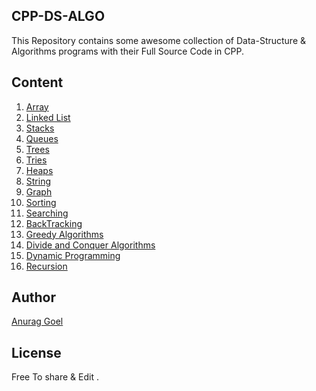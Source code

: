 ## CPP-DS-ALGO
This Repository contains some awesome collection of Data-Structure & Algorithms programs with their Full Source Code in CPP.

## Content
1. [Array](https://github.com/thechampanurag/CPP-DS-ALGO/tree/master/array)
2. [Linked List](https://github.com/thechampanurag/CPP-DS-ALGO/tree/master/llist)
3. [Stacks](https://github.com/thechampanurag/CPP-DS-ALGO/tree/master/stacks)
4. [Queues](https://github.com/thechampanurag/CPP-DS-ALGO/tree/master/queues)
5. [Trees](https://github.com/thechampanurag/CPP-DS-ALGO/tree/master/trees)
6. [Tries](https://github.com/thechampanurag/CPP-DS-ALGO/tree/master/tries)
7. [Heaps](https://github.com/thechampanurag/CPP-DS-ALGO/tree/master/heaps)
8. [String](https://github.com/thechampanurag/CPP-DS-ALGO/tree/master/string)
9. [Graph](https://github.com/thechampanurag/CPP-DS-ALGO/tree/master/graph)
10. [Sorting](https://github.com/thechampanurag/CPP-DS-ALGO/tree/master/sorting)
11. [Searching](https://github.com/thechampanurag/CPP-DS-ALGO/tree/master/searching)
12. [BackTracking](https://github.com/thechampanurag/CPP-DS-ALGO/tree/master/backtracking)
13. [Greedy Algorithms](https://github.com/thechampanurag/CPP-DS-ALGO/tree/master/greedy)
14. [Divide and Conquer Algorithms](https://github.com/thechampanurag/CPP-DS-ALGO/tree/master/divide-n-conquer)
15. [Dynamic Programming](https://github.com/thechampanurag/CPP-DS-ALGO/tree/master/dynamic)
16. [Recursion](https://github.com/thechampanurag/CPP-DS-ALGO/tree/master/recursion)
## Author
[Anurag Goel](http://www.anuraggoel.in)

## License
Free To share & Edit .
